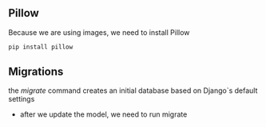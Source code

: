 #

## Pillow

Because we are using images, we need to install Pillow

```bash
pip install pillow
```

## Migrations

the _migrate_ command creates an initial database based on Django`s default settings

- after we update the model, we need to run migrate

